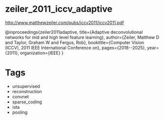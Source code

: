 # zeiler_2011_iccv_adaptive

http://www.matthewzeiler.com/pubs/iccv2011/iccv2011.pdf

@inproceedings{zeiler2011adaptive,
  title={Adaptive deconvolutional networks for mid and high level feature learning},
  author={Zeiler, Matthew D and Taylor, Graham W and Fergus, Rob},
  booktitle={Computer Vision (ICCV), 2011 IEEE International Conference on},
  pages={2018--2025},
  year={2011},
  organization={IEEE}
}


# Tags  
+ unsupervised
+ reconstruction
+ convnet  
+ sparse_coding
+ ista
+ pooling